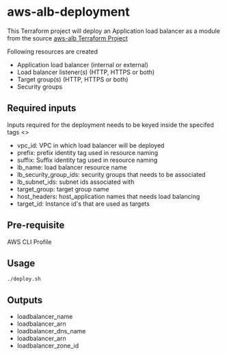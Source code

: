 # aws-alb-deployment

This Terraform project will deploy an Application load balancer as a module from the source [aws-alb Terraform Project](https://github.com/Vinayvenkatesh08/aws-alb.git)

Following resources are created
* Application load balancer (internal or external)
* Load balancer listener(s) (HTTP, HTTPS or both)
* Target group(s) (HTTP, HTTPS or both)
* Security groups


## Required inputs

Inputs required for the deployment needs to be keyed inside the specifed tags <>
* vpc_id: VPC in which load balancer will be deployed
* prefix: prefix identity tag used in resource naming
* suffix: Suffix identity tag used in resource naming
* lb_name: load balancer resource name 
* lb_security_group_ids: security groups that needs to be associated
* lb_subnet_ids: subnet ids associated with 
* target_group: target group name
* host_headers: host_application names that needs load balancing
* target_id: Instance id's that are used as targets

## Pre-requisite

AWS CLI Profile


## Usage
```./deploy.sh```

## Outputs

* loadbalancer_name
* loadbalancer_arn
* loadbalancer_dns_name
* loadbalancer_arn
* loadbalancer_zone_id
